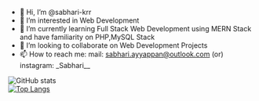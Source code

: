- 👋 Hi, I’m @sabhari-krr
- 👀 I’m interested in Web Development
- 🌱 I’m currently learning Full Stack Web Development using MERN Stack and have familiarity on PHP,MySQL Stack
- 💞️ I’m looking to collaborate on Web Development Projects
- 📫 How to reach me: mail: sabhari.ayyappan@outlook.com (or) instagram: \_Sabhari__

<!---
sabhari-krr/sabhari-krr is a ✨ special ✨ repository because its `README.md` (this file) appears on your GitHub profile.
You can click the Preview link to take a look at your changes.
--->
![GitHub stats](https://github-readme-stats.vercel.app/api?username=sabhari-krr&show_icons=true&theme=transparent)
<br>
[![Top Langs](https://github-readme-stats.vercel.app/api/top-langs/?username=sabhari-krr)](https://github.com/sabhari-krr/github-readme-stats)
